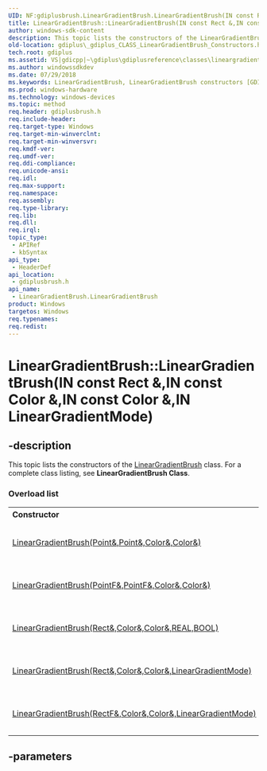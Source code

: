 ```yaml
---
UID: NF:gdiplusbrush.LinearGradientBrush.LinearGradientBrush(IN const Rect &,IN const Color &,IN const Color &,IN LinearGradientMode)
title: LinearGradientBrush::LinearGradientBrush(IN const Rect &,IN const Color &,IN const Color &,IN LinearGradientMode)
author: windows-sdk-content
description: This topic lists the constructors of the LinearGradientBrush class. For a complete class listing, see LinearGradientBrush Class.
old-location: gdiplus\_gdiplus_CLASS_LinearGradientBrush_Constructors.htm
tech.root: gdiplus
ms.assetid: VS|gdicpp|~\gdiplus\gdiplusreference\classes\lineargradientbrushclass\lineargradientbrushconstructors.htm
ms.author: windowssdkdev
ms.date: 07/29/2018
ms.keywords: LinearGradientBrush, LinearGradientBrush constructors [GDI+], LinearGradientBrush.LinearGradientBrush, LinearGradientBrush.LinearGradientBrush(IN const Rect &,IN const Color &,IN const Color &,IN LinearGradientMode), LinearGradientBrush::LinearGradientBrush, LinearGradientBrush::LinearGradientBrush(IN const Rect &,IN const Color &,IN const Color &,IN LinearGradientMode), _gdiplus_CLASS_LinearGradientBrush_Constructors, gdiplus._gdiplus_CLASS_LinearGradientBrush_Constructors, gdiplusbrush/LinearGradientBrush
ms.prod: windows-hardware
ms.technology: windows-devices
ms.topic: method
req.header: gdiplusbrush.h
req.include-header: 
req.target-type: Windows
req.target-min-winverclnt: 
req.target-min-winversvr: 
req.kmdf-ver: 
req.umdf-ver: 
req.ddi-compliance: 
req.unicode-ansi: 
req.idl: 
req.max-support: 
req.namespace: 
req.assembly: 
req.type-library: 
req.lib: 
req.dll: 
req.irql: 
topic_type:
 - APIRef
 - kbSyntax
api_type:
 - HeaderDef
api_location:
 - gdiplusbrush.h
api_name:
 - LinearGradientBrush.LinearGradientBrush
product: Windows
targetos: Windows
req.typenames: 
req.redist: 
---
```


# LinearGradientBrush::LinearGradientBrush(IN const Rect &,IN const Color &,IN const Color &,IN LinearGradientMode)


## -description


<span>This topic lists the constructors of the 
			<a href="https://msdn.microsoft.com/43901cd3-b059-4830-9063-e8287899e18a">LinearGradientBrush</a> class. For a complete class listing, see <b>LinearGradientBrush Class</b>. 
</span><h3>Overload list</h3><table>
<tr>
<th align="left" width="37%">Constructor</th>
<th align="left" width="63%">Description</th>
</tr>
<tr>
<td align="left" width="37%">
<a href="https://msdn.microsoft.com/f80b486c-ac37-4287-940f-d13ab1b64086">LinearGradientBrush(Point&,Point&,Color&,Color&)</a>
</td>
<td align="left" width="63%">
Creates a <a href="https://msdn.microsoft.com/f80b486c-ac37-4287-940f-d13ab1b64086">LinearGradientBrush::LinearGradientBrush</a> object from a set of boundary points and boundary colors.

</td>
</tr>
<tr>
<td align="left" width="37%">
<a href="https://msdn.microsoft.com/a413ffe2-93f3-407c-a00c-c77a80a32830">LinearGradientBrush(PointF&,PointF&,Color&,Color&)</a>
</td>
<td align="left" width="63%">
Creates a <a href="https://msdn.microsoft.com/a413ffe2-93f3-407c-a00c-c77a80a32830">LinearGradientBrush::LinearGradientBrush</a> object from a set of boundary points and boundary colors.

</td>
</tr>
<tr>
<td align="left" width="37%">
<a href="https://msdn.microsoft.com/067937f0-6d43-455a-b0ec-cded24a9db9e">LinearGradientBrush(Rect&,Color&,Color&,REAL,BOOL)</a>
</td>
<td align="left" width="63%">
Creates a <a href="https://msdn.microsoft.com/067937f0-6d43-455a-b0ec-cded24a9db9e">LinearGradientBrush::LinearGradientBrush</a> object from a rectangle and angle of direction.

</td>
</tr>
<tr>
<td align="left" width="37%">
<a href="https://msdn.microsoft.com/845981e2-eab4-460b-ab7e-90f234e3eb40">LinearGradientBrush(Rect&,Color&,Color&,LinearGradientMode)</a>
</td>
<td align="left" width="63%">
Creates a <a href="https://msdn.microsoft.com/845981e2-eab4-460b-ab7e-90f234e3eb40">LinearGradientBrush::LinearGradientBrush</a> object based on a rectangle and mode of direction.

</td>
</tr>
<tr>
<td align="left" width="37%">
<a href="https://msdn.microsoft.com/7fa965c8-68ef-4738-84c0-64e996fbbe81">LinearGradientBrush(RectF&,Color&,Color&,LinearGradientMode)</a>
</td>
<td align="left" width="63%">
Creates a <a href="https://msdn.microsoft.com/7fa965c8-68ef-4738-84c0-64e996fbbe81">LinearGradientBrush::LinearGradientBrush</a> object based on a rectangle and mode of direction.

</td>
</tr>
</table>

## -parameters

